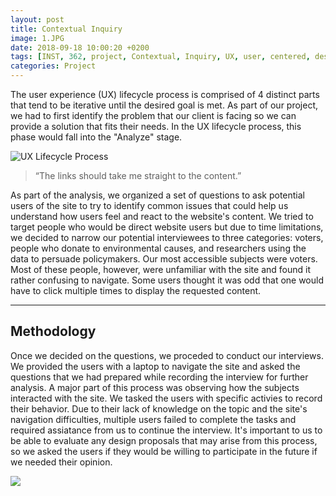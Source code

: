 ```yaml
---
layout: post
title: Contextual Inquiry
image: 1.JPG
date: 2018-09-18 10:00:20 +0200
tags: [INST, 362, project, Contextual, Inquiry, UX, user, centered, design, defenders, wildlife]
categories: Project
---
```


The user experience (UX) lifecycle process is comprised of 4 distinct parts that tend to be iterative until the desired goal is met. As part of our project, we had to first identify the problem that our client is facing so we can provide a solution that fits their needs. In the UX lifecycle process, this phase would fall into the "Analyze" stage. 

![]({{site.baseurl}}/images/DesignProcess.JPG "UX Lifecycle Process")

> “The links should take me straight to the content.” 

As part of the analysis, we organized a set of questions to ask potential users of the site to try to identify common issues that could help us understand how users feel and react to the website's content. We tried to target people who would be direct website users but due to time limitations, we decided to narrow our potential interviewees to three categories: voters, people who donate to environmental causes, and researchers using the data to persuade policymakers. Our most accessible subjects were voters. Most of these people, however, were unfamiliar with the site and found it rather confusing to navigate. Some users thought it was odd that one would have to click multiple times to display the requested content.

-------

## Methodology

Once we decided on the questions, we proceded to conduct our interviews. We provided the users with a laptop to navigate the site and asked the questions that we had prepared while recording the interview for further analysis. A major part of this process was observing how the subjects interacted with the site. We tasked the users with specific activies to record their behavior. Due to their lack of knowledge on the topic and the site's navigation difficulties, multiple users failed to complete the tasks and required assiatance from us to continue the interview. It's important to us to be able to evaluate any design proposals that may arise from this process, so we asked the users if they would be willing to participate in the future if we needed their opinion. 

![]({{site.baseurl}}/images/user1.jpg)

